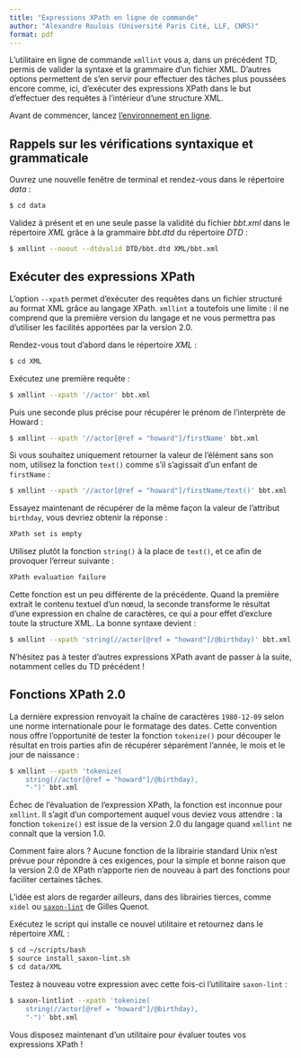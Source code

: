 ```yaml
---
title: "Expressions XPath en ligne de commande"
author: "Alexandre Roulois (Université Paris Cité, LLF, CNRS)"
format: pdf
---
```


L’utilitaire en ligne de commande `xmllint` vous a, dans un précédent TD, permis de valider la syntaxe et la grammaire d’un fichier XML. D’autres options permettent de s’en servir pour effectuer des tâches plus poussées encore comme, ici, d’exécuter des expressions XPath dans le but d’effectuer des requêtes à l’intérieur d’une structure XML.

Avant de commencer, lancez [l’environnement en ligne](https://mybinder.org/v2/gh/Alex-bzh/python-M2ILTS/main).

## Rappels sur les vérifications syntaxique et grammaticale

Ouvrez une nouvelle fenêtre de terminal et rendez-vous dans le répertoire *data* :

```bash
$ cd data
```

Validez à présent et en une seule passe la validité du fichier *bbt.xml* dans le répertoire *XML* grâce à la grammaire *bbt.dtd* du répertoire *DTD* :

```bash
$ xmllint --noout --dtdvalid DTD/bbt.dtd XML/bbt.xml
```

## Exécuter des expressions XPath

L’option `--xpath` permet d’exécuter des requêtes dans un fichier structuré au format XML grâce au langage XPath. `xmllint` a toutefois une limite : il ne comprend que la première version du langage et ne vous permettra pas d’utiliser les facilités apportées par la version 2.0.

Rendez-vous tout d’abord dans le répertoire *XML* :

```bash
$ cd XML
```

Exécutez une première requête :

```bash
$ xmllint --xpath '//actor' bbt.xml
```

Puis une seconde plus précise pour récupérer le prénom de l’interprète de Howard :

```bash
$ xmllint --xpath '//actor[@ref = "howard"]/firstName' bbt.xml
```

Si vous souhaitez uniquement retourner la valeur de l’élément sans son nom, utilisez la fonction `text()` comme s’il s’agissait d’un enfant de `firstName` :

```bash
$ xmllint --xpath '//actor[@ref = "howard"]/firstName/text()' bbt.xml
```

Essayez maintenant de récupérer de la même façon la valeur de l’attribut `birthday`, vous devriez obtenir la réponse :

```bash
XPath set is empty
```

Utilisez plutôt la fonction `string()` à la place de `text()`, et ce afin de provoquer l’erreur suivante :

```bash
XPath evaluation failure
```

Cette fonction est un peu différente de la précédente. Quand la première extrait le contenu textuel d’un nœud, la seconde transforme le résultat d’une expression en chaîne de caractères, ce qui a pour effet d’exclure toute la structure XML. La bonne syntaxe devient :

```bash
$ xmllint --xpath 'string(//actor[@ref = "howard"]/@birthday)' bbt.xml
```

N’hésitez pas à tester d’autres expressions XPath avant de passer à la suite, notamment celles du TD précédent !

## Fonctions XPath 2.0

La dernière expression renvoyait la chaîne de caractères `1980-12-09` selon une norme internationale pour le formatage des dates. Cette convention nous offre l’opportunité de tester la fonction `tokenize()` pour découper le résultat en trois parties afin de récupérer séparément l’année, le mois et le jour de naissance :

```bash
$ xmllint --xpath 'tokenize(
	string(//actor[@ref = "howard"]/@birthday),
	"-")' bbt.xml
```

Échec de l’évaluation de l’expression XPath, la fonction est inconnue pour `xmllint`. Il s’agit d’un comportement auquel vous deviez vous attendre : la fonction `tokenize()` est issue de la version 2.0 du langage quand `xmllint` ne connaît que la version 1.0.

Comment faire alors ? Aucune fonction de la librairie standard Unix n’est prévue pour répondre à ces exigences, pour la simple et bonne raison que la version 2.0 de XPath n’apporte rien de nouveau à part des fonctions pour faciliter certaines tâches.

L’idée est alors de regarder ailleurs, dans des librairies tierces, comme `xidel` ou [`saxon-lint`](https://gitlab.com/GillesQuenot/saxon-lint) de Gilles Quenot.

Exécutez le script qui installe ce nouvel utilitaire et retournez dans le répertoire *XML* :

```bash
$ cd ~/scripts/bash
$ source install_saxon-lint.sh
$ cd data/XML
```

Testez à nouveau votre expression avec cette fois-ci l’utilitaire `saxon-lint` :

```bash
$ saxon-lintlint --xpath 'tokenize(
	string(//actor[@ref = "howard"]/@birthday),
	"-")' bbt.xml
```

Vous disposez maintenant d’un utilitaire pour évaluer toutes vos expressions XPath !
